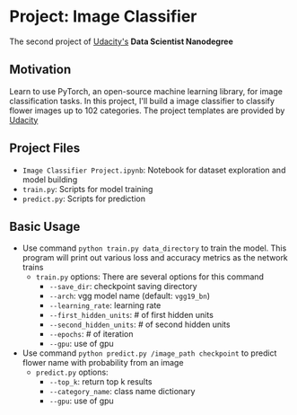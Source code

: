 # Project: Image Classifier
The second project of [Udacity's](https://www.udacity.com) **Data Scientist Nanodegree**

## Motivation
Learn to use PyTorch, an open-source machine learning library, for image classification tasks. In this project, I'll build a image classifier to classify flower images up to 102 categories. The project templates are provided by [Udacity](https://www.udacity.com/)

## Project Files
* `Image Classifier Project.ipynb`: Notebook for dataset exploration and model building  
* `train.py`: Scripts for model training
* `predict.py`: Scripts for prediction

## Basic Usage
* Use command `python train.py data_directory` to train the model. This program will print out various loss and accuracy metrics as the network trains
    * `train.py` options: There are several options for this command
        * `--save_dir`: checkpoint saving directory
        * `--arch`: vgg model name (default: `vgg19_bn`)
        * `--learning_rate`: learning rate
        * `--first_hidden_units`: # of first hidden units
        * `--second_hidden_units`: # of second hidden units
        * `--epochs`: # of iteration
        * `--gpu`: use of gpu
* Use command `python predict.py /image_path checkpoint` to predict flower name with probability from an image 
    * `predict.py` options: 
        * `--top_k`: return top k results
        * `--category_name`: class name dictionary
        * `--gpu`: use of gpu

